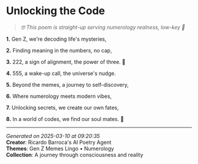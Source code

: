 # Unlocking the Code

> *🤓 This poem is straight-up serving numerology realness, low-key 👀*

**1.** Gen Z, we're decoding life's mysteries,


**2.** Finding meaning in the numbers, no cap,


**3.** 222, a sign of alignment, the power of three. 🌌


**4.** 555, a wake-up call, the universe's nudge.


**5.** Beyond the memes, a journey to self-discovery,


**6.** Where numerology meets modern vibes,


**7.** Unlocking secrets, we create our own fates,


**8.** In a world of codes, we find our soul mates. 🔐



---

*Generated on 2025-03-10 at 09:20:35*  
**Creator**: Ricardo Barroca's AI Poetry Agent  
**Themes**: Gen Z Memes Lingo • Numerology  
**Collection**: A journey through consciousness and reality